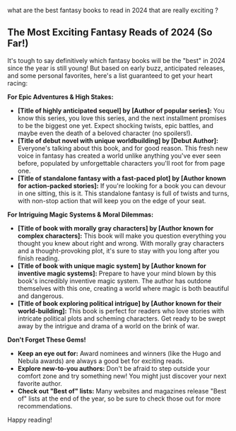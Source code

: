 what are the best fantasy books to read in 2024 that are really exciting ?

 ##  The Most Exciting Fantasy Reads of 2024 (So Far!) 

It's tough to say definitively which fantasy books will be the "best" in 2024 since the year is still young! But based on early buzz, anticipated releases, and some personal favorites, here's a list guaranteed to get your heart racing: 

**For Epic Adventures & High Stakes:**

* **[Title of highly anticipated sequel] by [Author of popular series]:** You know this series, you love this series, and the next installment promises to be the biggest one yet. Expect shocking twists, epic battles, and maybe even the death of a beloved character (no spoilers!).
* **[Title of debut novel with unique worldbuilding] by [Debut Author]:** Everyone's talking about this book, and for good reason. This fresh new voice in fantasy has created a world unlike anything you've ever seen before, populated by unforgettable characters you'll root for from page one. 
* **[Title of standalone fantasy with a fast-paced plot] by [Author known for action-packed stories]:**  If you're looking for a book you can devour in one sitting, this is it. This standalone fantasy is full of twists and turns, with non-stop action that will keep you on the edge of your seat.

**For Intriguing Magic Systems & Moral Dilemmas:**

* **[Title of book with morally gray characters] by [Author known for complex characters]:**  This book will make you question everything you thought you knew about right and wrong. With morally gray characters and a thought-provoking plot, it's sure to stay with you long after you finish reading.
* **[Title of book with unique magic system] by [Author known for inventive magic systems]:**  Prepare to have your mind blown by this book's incredibly inventive magic system.  The author has outdone themselves with this one, creating a world where magic is both beautiful and dangerous. 
* **[Title of book exploring political intrigue] by [Author known for their world-building]:**  This book is perfect for readers who love stories with intricate political plots and scheming characters.  Get ready to be swept away by the intrigue and drama of a world on the brink of war.

**Don't Forget These Gems!**

* **Keep an eye out for:** Award nominees and winners (like the Hugo and Nebula awards) are always a good bet for exciting reads.
* **Explore new-to-you authors:**  Don't be afraid to step outside your comfort zone and try something new! You might just discover your next favorite author.
* **Check out "Best of" lists:**  Many websites and magazines release "Best of" lists at the end of the year, so be sure to check those out for more recommendations. 

Happy reading! 
